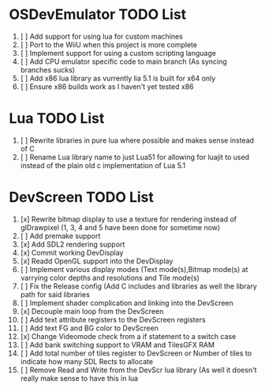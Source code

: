  # OSDevEmulator TODO List
  1. [ ] Add support for using lua for custom machines
  2. [ ] Port to the WiiU when this project is more complete
  3. [ ] Implement support for using a custom  scripting language
  4. [ ] Add CPU emulator specific code to main branch (As syncing branches sucks)
 5. [ ] Add x86 lua library as vurrently lia 5.1 is built for x64 only
  6. [ ] Ensure x86 builds work as I haven't yet tested x86
# Lua TODO List
  1. [ ] Rewrite libraries in pure lua where possible and makes sense instead of C
  2. [ ] Rename Lua library name to just Lua51 for allowing for luajit to used instead of the plain old c implementation of Lua 5.1
# DevScreen TODO List
  1. [x]  Rewrite bitmap display to use a texture for rendering instead of glDrawpixel (1, 3, 4 and 5 have been done for sometime now)
  2. [ ]  Add premake support
  3. [x]  Add SDL2 rendering support 
  4. [x]  Commit working DevDisplay
  5. [x]  Readd OpenGL support into the DevDisplay
  6. [ ]  Implement various display modes (Text mode(s),Bitmap mode(s) at varrying color depths and resolutions and Tile mode(s)
  7. [ ]  Fix the Release config (Add C includes and libraries as well the library path for said libraries
  8. [ ]  Implement shader complication and linking into the DevScreen
  9. [x] Decouple main loop from the DevScreen
 10. [ ] Add text attribute registers to the DevScreen registers
 11. [ ] Add text FG and BG color to DevScreen 
 12. [x] Change Videomode check from a if statement to a switch case
 13. [ ] Add bank switching support to VRAM and TilesGFX RAM
 14. [ ] Add total number of tiles register to DevScreen or Number of tiles to indicate how many SDL Rects to allocate
 15. [ ] Remove Read and Write from the DevScr lua library (As well it doesn't really make sense to have this in lua
